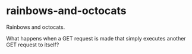 # rainbows-and-octocats
Rainbows and octocats.


What happens when a GET request is made that simply executes another GET request to itself?
